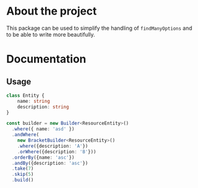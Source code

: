 # About the project
This package can be used to simplify the handling of `findManyOptions` and to be able to write more beautifully.

# Documentation
## Usage


```typescript
class Entity {
	name: string
	description: string
}

const builder = new Builder<ResourceEntity>()
  .where({ name: 'asd' })
  .andWhere(
    new BracketBuilder<ResourceEntity>()
    .where({description: 'A'})
    .orWhere({description: 'B'}))
  .orderBy({name: 'asc'})
  .andBy({description: 'asc'})
  .take(7)
  .skip(5)
  .build()
```


